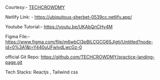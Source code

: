Courtesy:- [TECHCROWDMY](https://github.com/TECHCROWDMY/practice-landing-page/commits?author=TECHCROWDMY "View all commits by TECHCROWDMY")

Netlify Link: - https://ubiquitous-sherbet-0539cc.netlify.app/

Youtube Tutorial:- https://youtu.be/UKAbQnCHy4M

Figma File:- https://www.figma.com/file/m6wbCl3pBILCGCG6SJlgtj/Untitled?node-id=0%3A1&t=Y440uUFwlvdLwcGz-0

official Git Repo: https://github.com/TECHCROWDMY/practice-landing-page.git

Tech Stacks: Reactjs , Tailwind css

